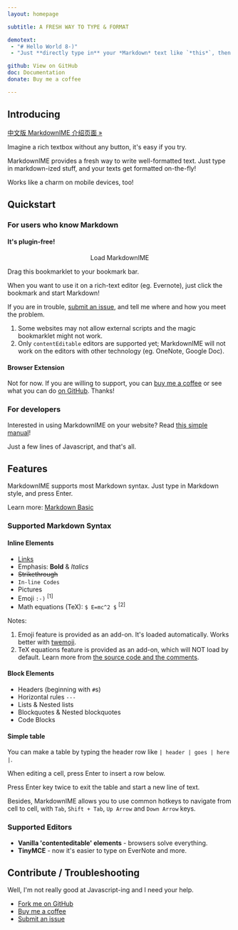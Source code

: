 ```yaml
---
layout: homepage

subtitle: A FRESH WAY TO TYPE & FORMAT

demotext:
 - "# Hello World 8-)"
 - "Just **directly type in** your *Markdown* text like `*this*`, then press Enter or Space."

github: View on GitHub
doc: Documentation
donate: Buy me a coffee

---
```


<script>
var ua_langs = navigator.languages.slice();
var ua_lang;
if (window.location.search !== "?ncr")
while (ua_lang = ua_langs.shift()) {
    if (/^(zh)$/.test(ua_lang)) {
        window.location.href = "./index." + ua_lang + ".html";
        break;
    } 
}
</script>

## Introducing

[中文版 MarkdownIME 介绍页面 »](./index.zh.html)

Imagine a rich textbox without any button, it's easy if you try.

MarkdownIME provides a fresh way to write well-formatted text. Just type in markdown-ized stuff, and your texts get formatted on-the-fly!

Works like a charm on mobile devices, too!

## Quickstart

### For users who know Markdown

#### It's plugin-free!

<p style="text-align:center"><a title="Load MarkdownIME" class="button" id="bookmarklet">Load MarkdownIME</a></p>

Drag this bookmarklet to your bookmark bar.

When you want to use it on a rich-text editor (eg. Evernote), just click the bookmark and start Markdown!

If you are in trouble, [submit an issue](https://github.com/laobubu/MarkdownIME/issues/new), and tell me where and how you meet the problem.

1.  Some websites may not allow external scripts and the magic bookmarklet might not work.
2.  Only `contentEditable` editors are supported yet; MarkdownIME will not work on the editors with other technology (eg. OneNote, Google Doc).

#### Browser Extension

Not for now. If you are willing to support, you can [buy me a coffee](//laobubu.net/donate.html) or see what you can do [on GitHub](https://github.com/laobubu/MarkdownIME). Thanks!

### For developers

Interested in using MarkdownIME on your website? Read [this simple manual](manual.html)!

Just a few lines of Javascript, and that's all.

## Features

MarkdownIME supports most Markdown syntax. Just type in Markdown style, and press Enter.

Learn more: [Markdown Basic](https://help.github.com/articles/markdown-basics/)

### Supported Markdown Syntax

#### Inline Elements

*   [Links](http://laobubu.net)
*   Emphasis: **Bold** & *Italics*
*   ~~Strikethrough~~
*   `In-line Codes`
*   Pictures
*   Emoji `:-)` <sup>[1]</sup>
*   Math equations (TeX): `$ E=mc^2 $` <sup>[2]</sup>

Notes:

1.  Emoji feature is provided as an add-on. It's loaded automatically. Works better with [twemoji](https://github.com/twitter/twemoji).
2.  TeX equations feature is provided as an add-on, which will NOT load by default. Learn more from [the source code and the comments](https://github.com/laobubu/MarkdownIME/blob/master/src/Addon/MathAddon.ts).

#### Block Elements

*   Headers (beginning with `#`s)
*   Horizontal rules `---`
*   Lists & Nested lists
*   Blockquotes & Nested blockquotes
*   Code Blocks

#### Simple table

You can make a table by typing the header row like `| header | goes | here |`.

When editing a cell, press Enter to insert a row below.

Press Enter key twice to exit the table and start a new line of text.

Besides, MarkdownIME allows you to use common hotkeys to navigate from cell to cell, with `Tab`, `Shift + Tab`, `Up Arrow` and `Down Arrow` keys.

### Supported Editors

*   **Vanilla 'contenteditable' elements** - browsers solve everything.
*   **TinyMCE** - now it's easier to type on EverNote and more.

## Contribute / Troubleshooting

Well, I'm not really good at Javascript-ing and I need your help.

*   [Fork me on GitHub](https://github.com/laobubu/MarkdownIME)
*   [Buy me a coffee](//laobubu.net/donate.html)
*   [Submit an issue](https://github.com/laobubu/MarkdownIME/issues/new)
